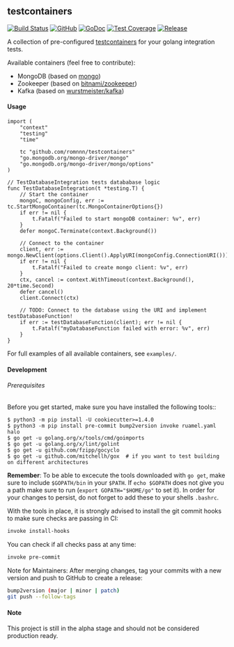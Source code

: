 ## testcontainers

[![Build Status](https://travis-ci.com/romnnn/testcontainers.svg?branch=master)](https://travis-ci.com/romnnn/testcontainers)
[![GitHub](https://img.shields.io/github/license/romnnn/testcontainers)](https://github.com/romnnn/testcontainers)
[![GoDoc](https://godoc.org/github.com/romnnn/testcontainers?status.svg)](https://godoc.org/github.com/romnnn/testcontainers)  [![Test Coverage](https://codecov.io/gh/romnnn/testcontainers/branch/master/graph/badge.svg)](https://codecov.io/gh/romnnn/testcontainers)
[![Release](https://img.shields.io/github/release/romnnn/testcontainers)](https://github.com/romnnn/testcontainers/releases/latest)

A collection of pre-configured [testcontainers](https://github.com/testcontainers/testcontainers-go) for your golang integration tests.

Available containers (feel free to contribute):
- MongoDB (based on [mongo](https://hub.docker.com/_/mongo))
- Zookeeper (based on [bitnami/zookeeper](https://hub.docker.com/r/bitnami/zookeeper))
- Kafka (based on [wurstmeister/kafka](https://hub.docker.com/r/wurstmeister/kafka))

#### Usage

```golang
import (
	"context"
	"testing"
	"time"

	tc "github.com/romnnn/testcontainers"
	"go.mongodb.org/mongo-driver/mongo"
	"go.mongodb.org/mongo-driver/mongo/options"
)

// TestDatabaseIntegration tests datababase logic
func TestDatabaseIntegration(t *testing.T) {
	// Start the container
	mongoC, mongoConfig, err := tc.StartMongoContainer(tc.MongoContainerOptions{})
	if err != nil {
		t.Fatalf("Failed to start mongoDB container: %v", err)
	}
	defer mongoC.Terminate(context.Background())

	// Connect to the container
	client, err := mongo.NewClient(options.Client().ApplyURI(mongoConfig.ConnectionURI()))
	if err != nil {
		t.Fatalf("Failed to create mongo client: %v", err)
	}
	ctx, cancel := context.WithTimeout(context.Background(), 20*time.Second)
	defer cancel()
	client.Connect(ctx)

	// TODO: Connect to the database using the URI and implement testDatabaseFunction!
	if err := testDatabaseFunction(client); err != nil {
		t.Fatalf("myDatabaseFunction failed with error: %v", err)
	}
}
```

For full examples of all available containers, see `examples/`.


#### Development

######  Prerequisites

Before you get started, make sure you have installed the following tools::

    $ python3 -m pip install -U cookiecutter>=1.4.0
    $ python3 -m pip install pre-commit bump2version invoke ruamel.yaml halo
    $ go get -u golang.org/x/tools/cmd/goimports
    $ go get -u golang.org/x/lint/golint
    $ go get -u github.com/fzipp/gocyclo
    $ go get -u github.com/mitchellh/gox  # if you want to test building on different architectures

**Remember**: To be able to excecute the tools downloaded with `go get`, 
make sure to include `$GOPATH/bin` in your `$PATH`.
If `echo $GOPATH` does not give you a path make sure to run
(`export GOPATH="$HOME/go"` to set it). In order for your changes to persist, 
do not forget to add these to your shells `.bashrc`.

With the tools in place, it is strongly advised to install the git commit hooks to make sure checks are passing in CI:
```bash
invoke install-hooks
```

You can check if all checks pass at any time:
```bash
invoke pre-commit
```

Note for Maintainers: After merging changes, tag your commits with a new version and push to GitHub to create a release:
```bash
bump2version (major | minor | patch)
git push --follow-tags
```

#### Note

This project is still in the alpha stage and should not be considered production ready.
